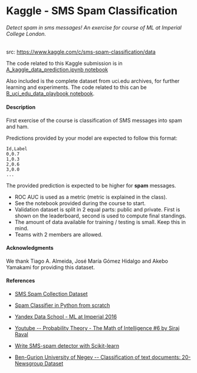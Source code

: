 # Kaggle - SMS Spam Classification

###### Detect spam in sms messages!  An exercise for course of ML at Imperial College London.

src: https://www.kaggle.com/c/sms-spam-classification/data

The code related to this Kaggle submission is in [A_kaggle_data_prediction.ipynb notebook](./A_kaggle_data_prediction.ipynb)

Also included is the complete dataset from uci.edu archives, for further learning and experiments. The code related to this can be [B_uci_edu_data_playbook notebook](./B_uci_edu_data_playbook.ipynb).



#### Description

First exercise of the course is classification of SMS messages into spam and ham.

Predictions provided by your model are expected to follow this format: 

```
Id,Label
0,0.7
1,0.3
2,0.6
3,0.0
...
```

The provided prediction is expected to be higher for **spam** messages.

- ROC AUC is used as a metric (metric is explained in the class).
- See the notebook provided during the course to start.
- Validation dataset is split in 2 equal parts: public and private. First is shown on the leaderboard, second is used to compute final standings.
- The amount of data available for training / testing is small. Keep this in mind.
- Teams with 2 members are allowed.



#### Acknowledgments

We thank Tiago A. Almeida, José María Gómez Hidalgo and Akebo Yamakami for providing this dataset. 



#### References

* [SMS Spam Collection Dataset](https://www.kaggle.com/uciml/sms-spam-collection-dataset)
* [Spam Classifier in Python from scratch](https://towardsdatascience.com/spam-classifier-in-python-from-scratch-27a98ddd8e73)
* [Yandex Data School -  ML at Imperial 2016](https://github.com/yandexdataschool/MLatImperial2016/blob/6d5cdacdd57c33d7cb4916dab7e866291a27b2fa/1%20-%20Introduction%20to%20sklearn.ipynb)

* [Youtube -- Probability Theory - The Math of Intelligence #6 by Siraj Raval](https://www.youtube.com/watch?v=PrkiRVcrxOs)
* [Write SMS-spam detector with Scikit-learn](https://medium.com/@kopilov.vlad/detect-sms-spam-in-kaggle-with-scikit-learn-5f6afa7a3ca2)
* [Ben-Gurion University of Negev -- Classification of text documents: 20-Newsgroup Dataset](https://www.cs.bgu.ac.il/~elhadad/nlp17/Classification_20Groups_Sklearn.html)

